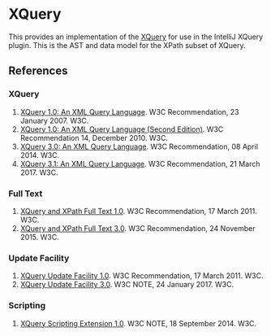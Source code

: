 # XQuery

This provides an implementation of the
[XQuery](#xquery) for use in the IntelliJ XQuery
plugin. This is the AST and data model for the XPath subset of XQuery.

## References
### XQuery
1. [XQuery 1.0: An XML Query Language](https://www.w3.org/TR/2007/REC-xquery-20070123/). W3C Recommendation, 23 January 2007. W3C.
1. [XQuery 1.0: An XML Query Language (Second Edition)](https://www.w3.org/TR/2010/REC-xquery-20101214/). W3C Recommendation 14, December 2010. W3C.
1. [XQuery 3.0: An XML Query Language](http://www.w3.org/TR/2014/REC-xquery-30-20140408/). W3C Recommendation, 08 April 2014. W3C.
1. [XQuery 3.1: An XML Query Language](https://www.w3.org/TR/2017/REC-xquery-31-20170321/). W3C Recommendation, 21 March 2017. W3C.
### Full Text
1. [XQuery and XPath Full Text 1.0](http://www.w3.org/TR/2011/REC-xpath-full-text-10-20110317/). W3C Recommendation, 17 March 2011. W3C.
1. [XQuery and XPath Full Text 3.0](http://www.w3.org/TR/2015/REC-xpath-full-text-30-20151124/). W3C Recommendation, 24 November 2015. W3C.
### Update Facility
1. [XQuery Update Facility 1.0](http://www.w3.org/TR/2011/REC-xquery-update-10-20110317/). W3C Recommendation, 17 March 2011. W3C.
1. [XQuery Update Facility 3.0](https://www.w3.org/TR/2017/NOTE-xquery-update-30-20170124/). W3C NOTE, 24 January 2017. W3C.
### Scripting
1. [XQuery Scripting Extension 1.0](http://www.w3.org/TR/2014/NOTE-xquery-sx-10-20140918/). W3C NOTE, 18 September 2014. W3C.
